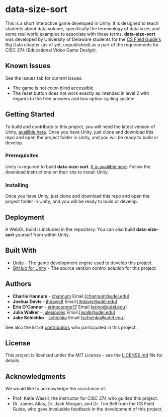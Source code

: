 # data-size-sort

This is a short interactive game developed in Unity. It is designed to teach students about data volume, specifically the terminology of data sizes and some real world examples to associate with these terms. **data-size-sort** was developed by University of Delaware students for the [CS Field Guide's](http://csfieldguide.org.nz/en/index.html) Big Data chapter (as of yet, unpublished) as a part of the requirements for CISC 374 (Educational Video Game Design).

## Known Issues

See the Issues tab for current Issues.
* The game is not color-blind accessible.
* The reset button does not work exactly as intended in level 2 with regards to the free answers and box option cycling system.

## Getting Started

To build and contribute to this project, you will need the latest version of Unity, [availible here](https://unity3d.com/get-unity/download). Once you have Unity, just clone and download this repo and open the project folder in Unity, and you will be ready to build or develop.

### Prerequisites

Unity is required to build **data-size-sort**. [It is availible here](https://unity3d.com/get-unity/download). Follow the download instructions on their site to install Unity.  

### Installing

Once you have Unity, just clone and download this repo and open the project folder in Unity, and you will be ready to build or develop.

## Deployment

A WebGL build is included in the repository. You can also build **data-size-sort** yourself from within Unity.

## Built With

* [Unity](https://store.unity.com/products/unity-personal) - The game development engine used to develop this project.
* [GitHub for Unity](https://unity.github.com/) - The source version control solution for this project.

## Authors

* **Charlie Hannum** - [channum](https://github.com/channum) Email:[channum@udel.edu]
* **Joshua Davis** - [jhdavis8](https://github.com/jhdavis8) Email:[jhdavis@udel.edu]
* **Erin O'Connor** - [erinoconnor17](https://github.com/erinoconnor17) Email:[erino@udel.edu]
* **Julia Walker** - [julesjoules](https://github.com/julesjoules) Email:[jwalk@udel.edu]
* **Jake Schichko** - [schichko](https://github.com/schichko) Email:[schichko@udel.edu]

See also the list of [contributors](https://github.com/jhdavis8/data-size-sort/graphs/contributors) who participated in this project.

## License

This project is licensed under the MIT License - see the [LICENSE.md](LICENSE.md) file for details

## Acknowledgments

We would like to acknowledge the assistance of:
* Prof. Katie Wassil, the instructor for CISC 374 who guided this project.
* Dr. James Atlas, Dr. Jack Morgan, and Dr. Tim Bell from the CS Field Guide, who gave invaluable feedback in the development of this project.
